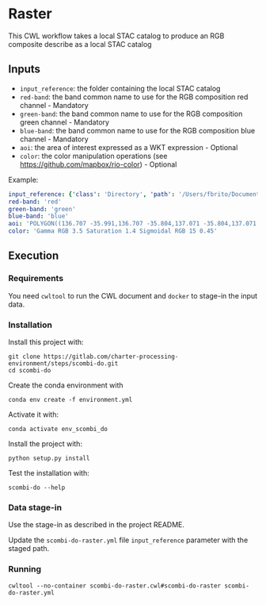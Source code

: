 # Raster

This CWL workflow takes a local STAC catalog to produce an RGB composite describe as a local STAC catalog

## Inputs

* `input_reference`: the folder containing the local STAC catalog
* `red-band`: the band common name to use for the RGB composition red channel - Mandatory
* `green-band`: the band common name to use for the RGB composition green channel - Mandatory
* `blue-band`: the band common name to use for the RGB composition blue channel - Mandatory
* `aoi`: the area of interest expressed as a WKT expression - Optional
* `color`: the color manipulation operations (see https://github.com/mapbox/rio-color) - Optional

Example:

```yaml
input_reference: {'class': 'Directory', 'path': '/Users/fbrito/Documents/scombi-do/docker_tmpxcy75c4k/'}
red-band: 'red'
green-band: 'green'
blue-band: 'blue'
aoi: 'POLYGON((136.707 -35.991,136.707 -35.804,137.071 -35.804,137.071 -35.991,136.707 -35.991))'
color: 'Gamma RGB 3.5 Saturation 1.4 Sigmoidal RGB 15 0.45'
```

## Execution 

### Requirements

You need `cwltool` to run the CWL document and `docker` to stage-in the input data. 

### Installation

Install this project with:

```console
git clone https://gitlab.com/charter-processing-environment/steps/scombi-do.git
cd scombi-do
```

Create the conda environment with

```console
conda env create -f environment.yml
```

Activate it with:

```console
conda activate env_scombi_do
```

Install the project with: 

```console
python setup.py install
```

Test the installation with:

```console
scombi-do --help
```

### Data stage-in

Use the stage-in as described in the project README.

Update the `scombi-do-raster.yml` file `input_reference` parameter with the staged path.

### Running

```console
cwltool --no-container scombi-do-raster.cwl#scombi-do-raster scombi-do-raster.yml
``` 